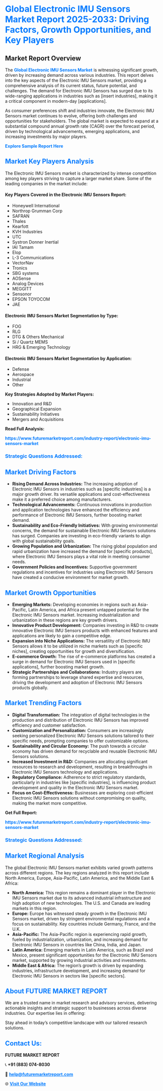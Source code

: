 <h1 style="color: #007BFF;">Global Electronic IMU Sensors Market Report 2025-2033: Driving Factors, Growth Opportunities, and Key Players</h1>

<section id="overview">
<h2>Market Report Overview</h2>
<p>The <a href="https://www.futuremarketreport.com/industry-report/electronic-imu-sensors-market" style="color: #007BFF; text-decoration: none;"><strong>Global Electronic IMU Sensors Market</strong></a> is witnessing significant growth, driven by increasing demand across various industries. This report delves into the key aspects of the Electronic IMU Sensors market, providing a comprehensive analysis of its current status, future potential, and challenges. The demand for Electronic IMU Sensors has surged due to its wide-ranging applications in industries such as [insert industries], making it a critical component in modern-day [applications].</p>
<p>As consumer preferences shift and industries innovate, the Electronic IMU Sensors market continues to evolve, offering both challenges and opportunities for stakeholders. The global market is expected to expand at a substantial compound annual growth rate (CAGR) over the forecast period, driven by technological advancements, emerging applications, and increasing investments by major players.</p>
</section>

<section id="overview">
<p><a href="https://www.futuremarketreport.com/request-sample/reportId=91170" style="color: #007BFF; text-decoration: none;"><strong>Explore Sample Report Here</strong></a></p>
</section>

<section id="key-players">
<h2 style="color: #007BFF;">Market Key Players Analysis</h2>
<p>The Electronic IMU Sensors market is characterized by intense competition among key players striving to capture a larger market share. Some of the leading companies in the market include:</p>
<h4>Key Players Covered in the Electronic IMU Sensors Report:</h4>
<ul><li>Honeywell International</li><li>Northrop Grumman Corp</li><li>SAFRAN</li><li>Thales</li><li>Kearfott</li><li>KVH Industries</li><li>UTC</li><li>Systron Donner Inertial</li><li>IAI Tamam</li><li>Elop</li><li>L-3 Communications</li><li>VectorNav</li><li>Tronics</li><li>SBG systems</li><li>AOSense</li><li>Analog Devices</li><li>MEGGITT</li><li>Sensonor</li><li>EPSON TOYOCOM</li><li>JAE</li></ul>
<h4>Electronic IMU Sensors Market Segmentation by Type:</h4>
<ul><li>FOG</li><li>RLG</li><li>DTG &amp; Others Mechanical</li><li>Si / Quartz MEMS</li><li>HRG &amp; Emerging Technology</li></ul>

<h4>Electronic IMU Sensors Market Segmentation by Application:</h4>
<ul><li>Defense</li><li>Aerospace</li><li>Industrial</li><li>Other</li></ul>
<p><strong>Key Strategies Adopted by Market Players:</strong></p>
<ul>
<li>Innovation and R&D</li>
<li>Geographical Expansion</li>
<li>Sustainability Initiatives</li>
<li>Mergers and Acquisitions</li>
</ul>
</section>

<section>
<p><strong>Read Full Analysis: </strong></p><a href="https://www.futuremarketreport.com/industry-report/electronic-imu-sensors-market" style="color: #007BFF; text-decoration: none;"><strong>https://www.futuremarketreport.com/industry-report/electronic-imu-sensors-market</strong></a>
<h3 style="color: #007BFF;">Strategic Questions Addressed:</h3>
</section>

<section id="driving-factors">
<h2 style="color: #007BFF;">Market Driving Factors</h2>
<ul>
<li><strong>Rising Demand Across Industries:</strong> The increasing adoption of Electronic IMU Sensors in industries such as [specific industries] is a major growth driver. Its versatile applications and cost-effectiveness make it a preferred choice among manufacturers.</li>
<li><strong>Technological Advancements:</strong> Continuous innovations in production and application technologies have enhanced the efficiency and performance of Electronic IMU Sensors, further boosting market demand.</li>
<li><strong>Sustainability and Eco-Friendly Initiatives:</strong> With growing environmental concerns, the demand for sustainable Electronic IMU Sensors solutions has surged. Companies are investing in eco-friendly variants to align with global sustainability goals.</li>
<li><strong>Growing Population and Urbanization:</strong> The rising global population and rapid urbanization have increased the demand for [specific products], where Electronic IMU Sensors plays a vital role in meeting consumer needs.</li>
<li><strong>Government Policies and Incentives:</strong> Supportive government regulations and incentives for industries using Electronic IMU Sensors have created a conducive environment for market growth.</li>
</ul>
</section>

<section id="growth-opportunities">
<h2 style="color: #007BFF;">Market Growth Opportunities</h2>
<ul>
<li><strong>Emerging Markets:</strong> Developing economies in regions such as Asia-Pacific, Latin America, and Africa present untapped potential for the Electronic IMU Sensors market. Increasing industrialization and urbanization in these regions are key growth drivers.</li>
<li><strong>Innovative Product Development:</strong> Companies investing in R&D to create innovative Electronic IMU Sensors products with enhanced features and applications are likely to gain a competitive edge.</li>
<li><strong>Expansion into Niche Applications:</strong> The versatility of Electronic IMU Sensors allows it to be utilized in niche markets such as [specific niches], creating opportunities for growth and diversification.</li>
<li><strong>E-commerce Growth:</strong> The rise of e-commerce platforms has created a surge in demand for Electronic IMU Sensors used in [specific applications], further boosting market growth.</li>
<li><strong>Strategic Partnerships and Collaborations:</strong> Industry players are forming partnerships to leverage shared expertise and resources, driving the development and adoption of Electronic IMU Sensors products globally.</li>
</ul>
</section>

<section id="trending-factors">
<h2 style="color: #007BFF;">Market Trending Factors</h2>
<ul>
<li><strong>Digital Transformation:</strong> The integration of digital technologies in the production and distribution of Electronic IMU Sensors has improved efficiency and customer satisfaction.</li>
<li><strong>Customization and Personalization:</strong> Consumers are increasingly seeking personalized Electronic IMU Sensors solutions tailored to their specific needs, prompting companies to offer customizable options.</li>
<li><strong>Sustainability and Circular Economy:</strong> The push towards a circular economy has driven demand for recyclable and reusable Electronic IMU Sensors solutions.</li>
<li><strong>Increased Investment in R&D:</strong> Companies are allocating significant resources to research and development, resulting in breakthroughs in Electronic IMU Sensors technology and applications.</li>
<li><strong>Regulatory Compliance:</strong> Adherence to strict regulatory standards, particularly in industries like [specific industries], is influencing product development and quality in the Electronic IMU Sensors market.</li>
<li><strong>Focus on Cost-Effectiveness:</strong> Businesses are exploring cost-efficient Electronic IMU Sensors solutions without compromising on quality, making the market more competitive.</li>
</ul>
</section>

<section>
<p><strong>Get Full Report: </strong></p><a href="https://www.futuremarketreport.com/industry-report/electronic-imu-sensors-market" style="color: #007BFF; text-decoration: none;"><strong>https://www.futuremarketreport.com/industry-report/electronic-imu-sensors-market</strong></a>
<h3 style="color: #007BFF;">Strategic Questions Addressed:</h3>
</section>


<section id="regional-analysis">
<h2 style="color: #007BFF;">Market Regional Analysis</h2>
<p>The global Electronic IMU Sensors market exhibits varied growth patterns across different regions. The key regions analyzed in this report include North America, Europe, Asia-Pacific, Latin America, and the Middle East & Africa:</p>
<ul>
<li><strong>North America:</strong> This region remains a dominant player in the Electronic IMU Sensors market due to its advanced industrial infrastructure and high adoption of new technologies. The U.S. and Canada are leading markets in this region.</li>
<li><strong>Europe:</strong> Europe has witnessed steady growth in the Electronic IMU Sensors market, driven by stringent environmental regulations and a focus on sustainability. Key countries include Germany, France, and the U.K.</li>
<li><strong>Asia-Pacific:</strong> The Asia-Pacific region is experiencing rapid growth, fueled by industrialization, urbanization, and increasing demand for Electronic IMU Sensors in countries like China, India, and Japan.</li>
<li><strong>Latin America:</strong> Emerging markets in Latin America, such as Brazil and Mexico, present significant opportunities for the Electronic IMU Sensors market, supported by growing industrial activities and investments.</li>
<li><strong>Middle East & Africa:</strong> The region’s growth is driven by expanding industries, infrastructure development, and increasing demand for Electronic IMU Sensors in sectors like [specific sectors].</li>
</ul>
</section>

<footer>
<h2 style="color: #007BFF;">About FUTURE MARKET REPORT</h2>
<p>We are a trusted name in market research and advisory services, delivering actionable insights and strategic support to businesses across diverse industries. Our expertise lies in offering:</p>

<p>Stay ahead in today’s competitive landscape with our tailored research solutions.</p>

<h2 style="color: #007BFF;">Contact Us:</h2>
<p><strong>FUTURE MARKET REPORT</strong></p>
<p>📞 <strong>+91 (883) 074-8030</strong></p>
<p>📧 <strong><a href="mailto:help@futuremarketreport.com" style="color: #007BFF;">help@futuremarketreport.com</a></strong></p>
<p>🌐 <strong><a href="https://www.futuremarketreport.com/" style="color: #007BFF;">Visit Our Website</a></strong></p>
</footer>